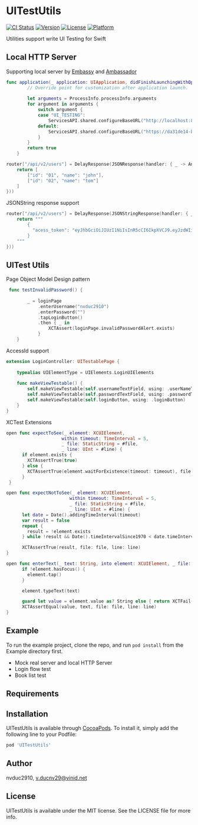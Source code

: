 # UITestUtils

[![CI Status](https://img.shields.io/travis/nvduc2910/UITestUtils.svg?style=flat)](https://travis-ci.org/nvduc2910/UITestUtils)
[![Version](https://img.shields.io/cocoapods/v/UITestUtils.svg?style=flat)](https://cocoapods.org/pods/UITestUtils)
[![License](https://img.shields.io/cocoapods/l/UITestUtils.svg?style=flat)](https://cocoapods.org/pods/UITestUtils)
[![Platform](https://img.shields.io/cocoapods/p/UITestUtils.svg?style=flat)](https://cocoapods.org/pods/UITestUtils)

Utilities support write UI Testing for Swift

## Local HTTP Server

Supporting local server by [Embassy](https://github.com/envoy/Embassy) and [Ambassador](https://github.com/envoy/Ambassador)

```swift
func application(_ application: UIApplication, didFinishLaunchingWithOptions launchOptions: [UIApplication.LaunchOptionsKey: Any]?) -> Bool {
        // Override point for customization after application launch.
        
        let arguments = ProcessInfo.processInfo.arguments
        for argument in arguments {
            switch argument {
            case "UI_TESTING":
                ServicesAPI.shared.configureBaseURL("http://localhost:8080")
            default:
                ServicesAPI.shared.configureBaseURL("https://da31de14-b60e-4249-8921-0dcf5d5796ef.mock.pstmn.io")
            }
        }
        return true
    }
```

```swift
router["/api/v2/users"] = DelayResponse(JSONResponse(handler: { _ -> Any in
    return [
        ["id": "01", "name": "john"],
        ["id": "02", "name": "tom"]
    ]
}))
```

JSONString response support

```swift
router["/api/v2/users"] = DelayResponse(JSONStringResponse(handler: { _ -> Any in
    return """
        {
          "acess_token": "eyJhbGciOiJIUzI1NiIsInR5cCI6IkpXVCJ9.eyJzdWIiOiIxMjM0NTY3ODkwIiwibmFtZSI6IkpvaG4gRG9lIiwiaWF0IjoxNTE2MjM5MDIyfQ.SflKxwRJSMeKKF2QT4fwpMeJf36POk6yJV_adQssw5c"
        }
    """
}))
```
## UITest Utils

Page Object Model Design pattern

```swift
 func testInvalidPassword() {
        
        _ = loginPage
            .enterUsername("nvduc2910")
            .enterPassword("")
            .tapLoginButton()
            .then { _ in
                XCTAssert(loginPage.invalidPasswordAlert.exists)
            }
    }
```

AccessId support

```swift
extension LoginController: UITestablePage {
    
    typealias UIElementType = UIElements.LoginUIElements
    
    func makeViewTestable() {
        self.makeViewTestable(self.usernameTextField, using: .userNameTextField)
        self.makeViewTestable(self.passwordTextField, using: .passwordTextField)
        self.makeViewTestable(self.loginButton, using: .loginButton)
    }
}

```

XCTest Extensions

```swift
open func expectToSee(_ element: XCUIElement,
                     within timeout: TimeInterval = 5,
                     _ file: StaticString = #file,
                     _ line: UInt = #line) {
      if element.exists {
        XCTAssertTrue(true)
      } else {
        XCTAssertTrue(element.waitForExistence(timeout: timeout), file: file, line: line)
      }
 }
```

```swift
open func expectNotToSee(_ element: XCUIElement,
                        within timeout: TimeInterval = 5,
                        _ file: StaticString = #file,
                        _ line: UInt = #line) {
      let date = Date().addingTimeInterval(timeout)
      var result = false
      repeat {
        result = !element.exists
      } while !result && Date().timeIntervalSince1970 < date.timeIntervalSince1970

      XCTAssertTrue(result, file: file, line: line)
}
```

```swift
open func enterText(_ text: String, into element: XCUIElement, _ file: StaticString = #file, _ line: UInt = #line) {
      if !element.hasFocus() {
        element.tap()
      }

      element.typeText(text)

      guard let value = element.value as? String else { return XCTFail(file: file, line: line) }
      XCTAssertEqual(value, text, file: file, line: line)
}
```


## Example

To run the example project, clone the repo, and run `pod install` from the Example directory first.

- Mock real server and local HTTP Server
- Login flow test
- Book list test

## Requirements

## Installation

UITestUtils is available through [CocoaPods](https://cocoapods.org). To install
it, simply add the following line to your Podfile:

```ruby
pod 'UITestUtils'
```

## Author

nvduc2910, v.ducnv29@vinid.net

## License

UITestUtils is available under the MIT license. See the LICENSE file for more info.
